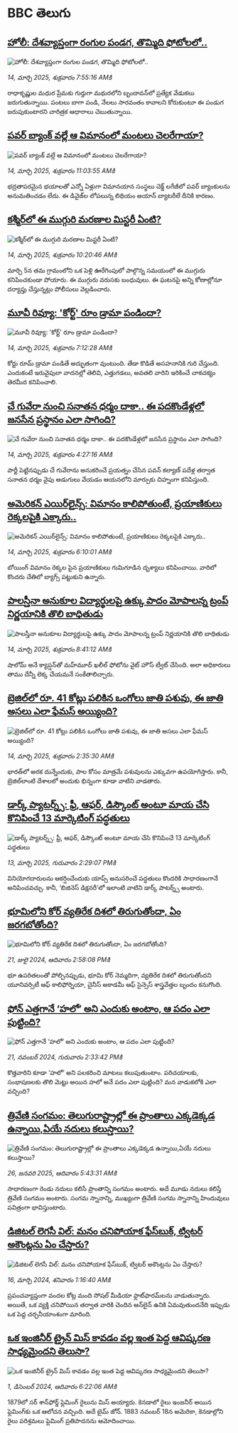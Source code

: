 # BBC తెలుగు## [హోలీ: దేశవ్యాప్తంగా రంగుల పండగ, తొమ్మిది ఫోటోలలో..  ](https://www.bbc.com/telugu/articles/cy0d50yggjxo?at_campaign=githubrss)![హోలీ: దేశవ్యాప్తంగా రంగుల పండగ, తొమ్మిది ఫోటోలలో..  ](https://ichef.bbci.co.uk/ace/standard/240/cpsprodpb/ff63/live/e0bf0320-009f-11f0-a8b1-950887ddc6e5.jpg)_14, మార్చి 2025, శుక్రవారం 7:55:16 AMకి_రాధాకృష్ణుల మధుర ప్రేమకు గుర్తుగా మథురలోని బృందావన్‌లో ప్రత్యేక వేడుకలు జరుగుతున్నాయి. పంటలు బాగా పండి, నేలలు సారవంతం కావాలని కోరుకుంటూ ఈ పండుగ జరుపుకుంటారని చారిత్రక ఆధారాలు చెబుతున్నాయి.## [పవర్ బ్యాంక్ వల్లే ఆ విమానంలో మంటలు చెలరేగాయా?](https://www.bbc.com/telugu/articles/czdn81r5ge8o?at_campaign=githubrss)![పవర్ బ్యాంక్ వల్లే ఆ విమానంలో మంటలు చెలరేగాయా?](https://ichef.bbci.co.uk/ace/standard/240/cpsprodpb/5684/live/c37caf00-00be-11f0-a8b1-950887ddc6e5.jpg)_14, మార్చి 2025, శుక్రవారం 11:03:55 AMకి_భద్రతాపరమైన భయాలతో ఎన్నో ఏళ్లుగా విమానయాన సంస్థలు చెక్డ్ లగేజీలో పవర్ బ్యాంకులను అనుమతించడం లేదు. ఈ డివైజ్‌ల లోపలున్న లిథియం అయాన్ బ్యాటరీలే దీనికి కారణం.## [కశ్మీర్‌లో ఈ ముగ్గురి మరణాల మిస్టరీ ఏంటి?](https://www.bbc.com/telugu/articles/cly6g89y26qo?at_campaign=githubrss)![కశ్మీర్‌లో ఈ ముగ్గురి మరణాల మిస్టరీ ఏంటి?](https://ichef.bbci.co.uk/ace/standard/240/cpsprodpb/156a/live/c56a30f0-002b-11f0-a8b1-950887ddc6e5.png)_14, మార్చి 2025, శుక్రవారం 10:20:46 AMకి_మార్చి 5న తమ గ్రామంలోని ఒక పెళ్లి ఊరేగింపులో పాల్గొన్న సమయంలో ఈ ముగ్గురు కనిపించకుండా పోయారు. ఈ ముగ్గురు వరుసకు బంధువులు. ఈ ఘటనపై అన్ని కోణాల్లోనూ దర్యాప్తు చేస్తున్నట్లు పోలీసులు వెల్లడించారు.## [మూవీ రివ్యూ: 'కోర్ట్' రూం డ్రామా పండిందా?](https://www.bbc.com/telugu/articles/cy4lq99eq2zo?at_campaign=githubrss)![మూవీ రివ్యూ: 'కోర్ట్' రూం డ్రామా పండిందా?](https://ichef.bbci.co.uk/ace/standard/240/cpsprodpb/99ce/live/49f7ef20-00a3-11f0-9efc-f5f9b2bc7027.jpg)_14, మార్చి 2025, శుక్రవారం 7:12:28 AMకి_కోర్టు రూమ్ డ్రామా పండితే అద్భుతంగా వుంటుంది. తేడా కొడితే అస‌హ‌నానికి గురి చేస్తుంది. ఎందుకంటే ఇరువైపులా వాద‌న‌ల్లో తెలివి, ఎత్తుగ‌డ‌లు, అవ‌త‌లి వారిని ఇరికించే చాక‌చ‌క్యం తెర‌మీద క‌నిపించాలి.## [చే గువేరా నుంచి సనాతన ధర్మం దాకా.. ఈ పదకొండేళ్లలో జనసేన ప్రస్థానం ఎలా సాగింది?](https://www.bbc.com/telugu/articles/c8x49kkn7gqo?at_campaign=githubrss)![చే గువేరా నుంచి సనాతన ధర్మం దాకా.. ఈ పదకొండేళ్లలో జనసేన ప్రస్థానం ఎలా సాగింది?](https://ichef.bbci.co.uk/ace/standard/240/cpsprodpb/dcb6/live/93dad1c0-008f-11f0-b50e-9d086302645f.jpg)_14, మార్చి 2025, శుక్రవారం 4:27:16 AMకి_పార్టీ పెట్టినప్పుడు చే గువేరాను అనుకరించే ప్రయత్నం చేసిన పవన్ కల్యాణ్ పదేళ్ల తర్వాత సనాతన ధర్మం వైపు అడుగులు వేయడం ఆయనలోని మార్పుకు చిహ్నంగా కనిపిస్తుంది.## [అమెరికన్ ఎయిర్‌లైన్స్: విమానం కాలిపోతుంటే, ప్రయాణికులు రెక్కలపైకి ఎక్కారు..](https://www.bbc.com/telugu/articles/cwyjg4kpz83o?at_campaign=githubrss)![అమెరికన్ ఎయిర్‌లైన్స్: విమానం కాలిపోతుంటే, ప్రయాణికులు రెక్కలపైకి ఎక్కారు..](https://ichef.bbci.co.uk/ace/standard/240/cpsprodpb/e234/live/8f89b100-0098-11f0-9dea-972097371251.jpg)_14, మార్చి 2025, శుక్రవారం 6:10:01 AMకి_బోయింగ్ విమానం రెక్కల పైన ప్రయాణికులు గుమిగూడిన దృశ్యాలు కనిపించాయి. వారిలో కొందరు చేతిలో బ్యాగ్స్ పట్టుకుని ఉన్నారు.## [పాలస్తీనా అనుకూల విద్యార్థులపై ఉక్కు పాదం మోపాలన్న ట్రంప్ నిర్ణయానికి తొలి బాధితుడు](https://www.bbc.com/telugu/articles/clyjxl3r141o?at_campaign=githubrss)![పాలస్తీనా అనుకూల విద్యార్థులపై ఉక్కు పాదం మోపాలన్న ట్రంప్ నిర్ణయానికి తొలి బాధితుడు](https://ichef.bbci.co.uk/ace/standard/240/cpsprodpb/500a/live/3d36e550-00af-11f0-8c3d-b7dcc7510cb1.jpg)_14, మార్చి 2025, శుక్రవారం 8:41:12 AMకి_షాలోమ్ అనే క్యాప్షన్‌తో మహ్‌మూద్ ఖలీల్ ఫోటోను వైట్ హౌస్ ట్వీట్ చేసింది. అలా అధికారులు తాము దేన్నీ లెక్క చేయమనే సంకేతాలిచ్చారు.## [బ్రెజిల్‌లో రూ. 41 కోట్లు పలికిన ఒంగోలు జాతి పశువు, ఈ జాతి అసలు ఎలా  ఫేమస్ అయ్యింది? ](https://www.bbc.com/telugu/articles/cr42kdpq1zdo?at_campaign=githubrss)![బ్రెజిల్‌లో రూ. 41 కోట్లు పలికిన ఒంగోలు జాతి పశువు, ఈ జాతి అసలు ఎలా  ఫేమస్ అయ్యింది? ](https://ichef.bbci.co.uk/ace/standard/240/cpsprodpb/4c78/live/068a6d10-000f-11f0-b50e-9d086302645f.jpg)_14, మార్చి 2025, శుక్రవారం 2:35:30 AMకి_భారత్‌లో అరక దున్నేందుకు, పాల కోసం మాత్రమే పశువులను ఎక్కువగా ఉపయోగిస్తారు. కానీ, బ్రెజిల్‌లాంటి దేశాలలో అందుకు భిన్నంగా కూడా వాటిని వాడతారు.## [డార్క్ ప్యాటర్న్స్:  ఫ్రీ, ఆఫర్, డిస్కౌంట్ అంటూ మాయ చేసి కొనిపించే 13 మార్కెటింగ్ పద్ధతులు](https://www.bbc.com/telugu/articles/c62qp2we1j4o?at_campaign=githubrss)![డార్క్ ప్యాటర్న్స్:  ఫ్రీ, ఆఫర్, డిస్కౌంట్ అంటూ మాయ చేసి కొనిపించే 13 మార్కెటింగ్ పద్ధతులు](https://ichef.bbci.co.uk/ace/standard/240/cpsprodpb/5f63/live/246a4f00-0017-11f0-8d1c-b19460b8e7fb.jpg)_13, మార్చి 2025, గురువారం 2:29:07 PMకి_వినియోగదారులను ఆకర్షించేందుకు యాప్స్ అనుసరించే పద్ధతులు కొందరికి సాధారణంగానే అనిపించవచ్చు. కానీ, ‘బిజినెస్ డిక్షనరీ’లో ఇలాంటి వాటిని డార్క్ పాటర్న్స్ అంటారు.## [భూమిలోని కోర్ వ్యతిరేక దిశలో తిరుగుతోందా, ఏం జరగబోతోంది?](https://www.bbc.com/telugu/articles/crgr7rnd7g4o?at_campaign=githubrss)![భూమిలోని కోర్ వ్యతిరేక దిశలో తిరుగుతోందా, ఏం జరగబోతోంది?](https://ichef.bbci.co.uk/ace/standard/240/cpsprodpb/cc28/live/4457bc00-3ec3-11ef-b2f4-77406157b906.jpg)_21, జులై 2024, ఆదివారం 2:58:08 PMకి_భూ ఉపరితలంతో పోల్చినప్పుడు, భూమి కోర్ నెమ్మదిగా, వ్యతిరేక దిశలో తిరుగుతోందని యూనివర్సిటీ ఆఫ్ కాలిఫోర్నియా, చైనీస్ అకాడమీ ఆఫ్ సైన్సెస్‌ శాస్త్రవేత్తల బృందం కనుగొంది.## [ఫోన్ ఎత్తగానే ‘హలో’ అని ఎందుకు అంటాం, ఆ పదం ఎలా పుట్టింది?](https://www.bbc.com/telugu/articles/cgj7x7gdjq4o?at_campaign=githubrss)![ఫోన్ ఎత్తగానే ‘హలో’ అని ఎందుకు అంటాం, ఆ పదం ఎలా పుట్టింది?](https://ichef.bbci.co.uk/ace/standard/240/cpsprodpb/0618/live/7a20ebb0-a807-11ef-b21e-5359bd56d02f.jpg)_21, నవంబర్ 2024, గురువారం 2:33:42 PMకి_కొత్తవారిని కూడా ‘హలో’ అని పలకరించి మాటలు కలుపుతుంటాం.  పరిచయాలకు, సంభాషణలకు తొలి మెట్టు అయిన హలో అనే పదం ఎలా పుట్టింది? మన వాడుకలోకి ఎలా వచ్చింది?## [త్రివేణి సంగమం: తెలుగురాష్ట్రాల్లో ఈ ప్రాంతాలు ఎక్కడెక్కడ ఉన్నాయి,ఏయే నదులు కలుస్తాయి? ](https://www.bbc.com/telugu/articles/cz7elrr17jeo?at_campaign=githubrss)![త్రివేణి సంగమం: తెలుగురాష్ట్రాల్లో ఈ ప్రాంతాలు ఎక్కడెక్కడ ఉన్నాయి,ఏయే నదులు కలుస్తాయి? ](https://ichef.bbci.co.uk/ace/standard/240/cpsprodpb/9dad/live/7f50e780-da42-11ef-a37f-eba91255dc3d.jpg)_26, జనవరి 2025, ఆదివారం 5:43:31 AMకి_సాధారణంగా రెండు నదులు కలిసే ప్రాంతాన్ని సంగమం అంటారు. అదే మూడు నదులు కలిస్తే త్రివేణి సంగమం అంటారు. సంగమ స్నానాన్ని, ముఖ్యంగా త్రివేణి సంగమ స్నానాన్ని హిందువులు పవిత్రంగా భావిస్తుంటారు.## [డిజిటల్ లెగసీ విల్: మనం చనిపోయాక ఫేస్‌బుక్, ట్విటర్‌ అకౌంట్లను ఏం చేస్తారు?](https://www.bbc.com/telugu/articles/cx0zl1qeyq2o?at_campaign=githubrss)![డిజిటల్ లెగసీ విల్: మనం చనిపోయాక ఫేస్‌బుక్, ట్విటర్‌ అకౌంట్లను ఏం చేస్తారు?](https://ichef.bbci.co.uk/ace/standard/240/cpsprodpb/bea2/live/2323ffd0-e2d4-11ee-9410-0f893255c2a0.jpg)_16, మార్చి 2024, శనివారం 1:16:40 AMకి_ప్రపంచవ్యాప్తంగా వందల కోట్ల మంది సోషల్ మీడియా ఫ్లాట్‌ఫారమ్‌లను వాడుతున్నారు. అయితే, ఒక వ్యక్తి చనిపోయిన తర్వాత వారికి చెందిన ఆన్‌లైన్ ఉనికి ఏమవుతుందనేది ఇప్పుడు ఒక పెద్ద చర్చనీయాంశంగా మారింది.## [ఒక ఇంజినీర్ ట్రైన్ మిస్ కావడం వల్ల ఇంత పెద్ద ఆవిష్కరణ సాధ్యమైందని తెలుసా?](https://www.bbc.com/telugu/articles/c774y4mdrgdo?at_campaign=githubrss)![ఒక ఇంజినీర్ ట్రైన్ మిస్ కావడం వల్ల ఇంత పెద్ద ఆవిష్కరణ సాధ్యమైందని తెలుసా?](https://ichef.bbci.co.uk/ace/standard/240/cpsprodpb/d07c/live/d2f92490-ab19-11ef-8264-5f9791599833.jpg)_1, డిసెంబర్ 2024, ఆదివారం 6:22:06 AMకి_1879లో సర్ శాన్‌ఫోర్డ్ ఫ్లెమింగ్ రైలును మిస్ అయ్యారు. కెనడాలో రైలు ఇంజనీర్ అయిన ఫ్లెమింగ్‌కు ఒక ఆలోచన వచ్చింది. అదే టైమ్ జోన్‌. 
1883 నవంబర్ 18న అమెరికా, కెనడాల్లోని రైలు పరిశ్రమలు ఫ్లెమింగ్ ప్రతిపాదనను ఆమోదించాయి.